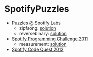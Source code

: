 SpotifyPuzzles
==============

- [Puzzles @ Spotify Labs](https://labs.spotify.com/puzzles/)
    - zipfsong: [solution](src/zipfsong.cpp)
    - reversebinary: [solution](src/reversebinary.cpp)
- [Spotify Programming Challenge 2011](https://d2us6zencw9qvn.cloudfront.net/wp/u/1.-Spotify-Programming-Challenge.pdf)
    - measurement: [solution](src/measurement.cpp)
- [Spotify Code Quest 2012](https://d2us6zencw9qvn.cloudfront.net/wp/u/2.-Spotify-Codequest-2012.pdf)
